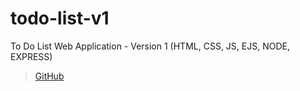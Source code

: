 # todo-list-v1
To Do List Web Application - Version 1 (HTML, CSS, JS, EJS, NODE, EXPRESS)
>[GitHub](https://hanwenzhang123.github.io/todo-list-v1/)
